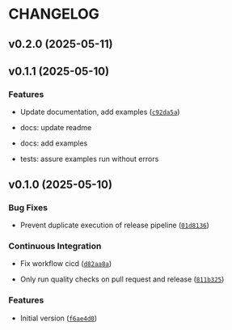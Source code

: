 # CHANGELOG


## v0.2.0 (2025-05-11)


## v0.1.1 (2025-05-10)

### Features

- Update documentation, add examples
  ([`c92da5a`](https://github.com/aschulte201/logctx/commit/c92da5a5edd33bbc235e02dcff3520fa3a7dc1a0))

* docs: update readme

* docs: add examples

* tests: assure examples run without errors


## v0.1.0 (2025-05-10)

### Bug Fixes

- Prevent duplicate execution of release pipeline
  ([`01d8136`](https://github.com/aschulte201/logctx/commit/01d8136a69f3673efa8f31eb2b0e9ba6a06e0709))

### Continuous Integration

- Fix workflow cicd
  ([`d82aa8a`](https://github.com/aschulte201/logctx/commit/d82aa8a02b1c317f77658c654255ed4ef1c88141))

- Only run quality checks on pull request and release
  ([`811b325`](https://github.com/aschulte201/logctx/commit/811b325b9f348a696dc929338eba04c6816c20c3))

### Features

- Initial version
  ([`f6ae4d0`](https://github.com/aschulte201/logctx/commit/f6ae4d0ed7e38f57d012b8ed4cd6898ce38aed0e))
